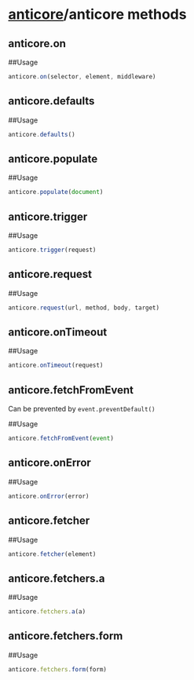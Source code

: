 # [anticore](../../#reference)/<a name="reference">anticore methods</a>


## anticore.on

##Usage

```js
anticore.on(selector, element, middleware)
```

## anticore.defaults

##Usage

```js
anticore.defaults()
```

## anticore.populate

##Usage

```js
anticore.populate(document)
```

## anticore.trigger

##Usage

```js
anticore.trigger(request)
```

## anticore.request
##Usage

```js
anticore.request(url, method, body, target)
```

## anticore.onTimeout

##Usage

```js
anticore.onTimeout(request)
```

## anticore.fetchFromEvent

Can be prevented by `event.preventDefault()`

##Usage

```js
anticore.fetchFromEvent(event)
```

## anticore.onError

##Usage

```js
anticore.onError(error)
```

## anticore.fetcher

##Usage

```js
anticore.fetcher(element)
```

## anticore.fetchers.a

##Usage

```js
anticore.fetchers.a(a)
```

## anticore.fetchers.form

##Usage

```js
anticore.fetchers.form(form)
```
